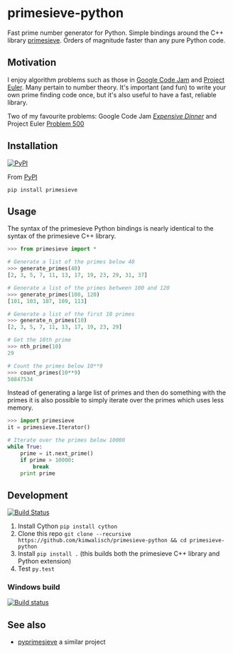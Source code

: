 primesieve-python
================

Fast prime number generator for Python. Simple bindings around the C++ library [primesieve](http://primesieve.org/). Orders of magnitude faster than any pure Python code.

Motivation
------

I enjoy algorithm problems such as those in [Google Code Jam](https://code.google.com/codejam) and [Project Euler](https://projecteuler.net/). Many pertain to number theory. It's important (and fun) to write your own prime finding code once, but it's also useful to have a fast, reliable library.

Two of my favourite problems: Google Code Jam [*Expensive Dinner*](https://code.google.com/codejam/contest/dashboard?c=1150486#s=p2) and Project Euler [Problem 500](https://projecteuler.net/problem=500)

Installation
----

[![PyPI](https://img.shields.io/pypi/v/primesieve.svg)](https://pypi.python.org/pypi/primesieve)

From [PyPI](https://pypi.python.org/pypi/primesieve)

    pip install primesieve

Usage
---
The syntax of the primesieve Python bindings is nearly identical to the
syntax of the primesieve C++ library.

```Python
>>> from primesieve import *

# Generate a list of the primes below 40
>>> generate_primes(40)
[2, 3, 5, 7, 11, 13, 17, 19, 23, 29, 31, 37]

# Generate a list of the primes between 100 and 120
>>> generate_primes(100, 120)
[101, 103, 107, 109, 113]

# Generate a list of the first 10 primes
>>> generate_n_primes(10)
[2, 3, 5, 7, 11, 13, 17, 19, 23, 29]

# Get the 10th prime
>>> nth_prime(10)
29

# Count the primes below 10**9
>>> count_primes(10**9)
50847534
```

Instead of generating a large list of primes and then do something with
the primes it is also possible to simply iterate over the primes which uses
less memory.

```Python
>>> import primesieve
it = primesieve.Iterator()

# Iterate over the primes below 10000
while True:
    prime = it.next_prime()
    if prime > 10000:
        break
    print prime
```

Development
---------

[![Build Status](https://travis-ci.org/kimwalisch/primesieve-python.svg?branch=master)](https://travis-ci.org/kimwalisch/primesieve-python)

1. Install Cython `pip install cython`
2. Clone this repo `git clone --recursive https://github.com/kimwalisch/primesieve-python && cd primesieve-python`
3. Install `pip install .` (this builds both the primesieve C++ library and Python extension)
4. Test `py.test`

### Windows build

[![Build status](https://ci.appveyor.com/api/projects/status/4chekgdj7bqx4ivt/branch/master?svg=true)](https://ci.appveyor.com/project/kimwalisch/primesieve-python/branch/master)

See also
---

* [pyprimesieve](https://github.com/jaredks/pyprimesieve) a similar project
